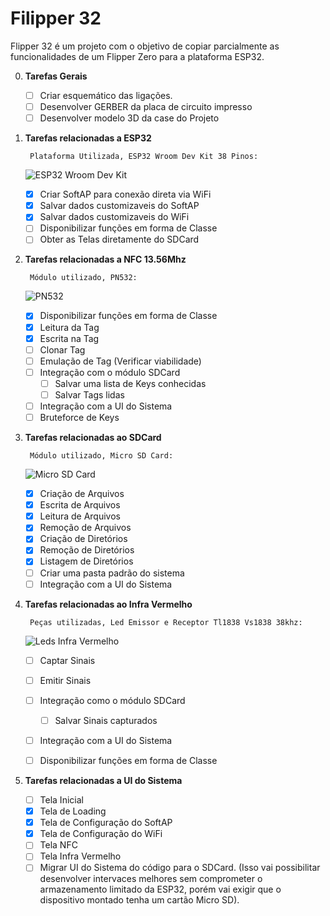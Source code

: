 # Filipper 32

Flipper 32 é um projeto com o objetivo de copiar parcialmente as funcionalidades de um Flipper Zero para a plataforma ESP32. 

0. **Tarefas Gerais**
   
   - [ ] Criar esquemático das ligações.
   - [ ] Desenvolver GERBER da placa de circuito impresso
   - [ ] Desenvolver modelo 3D da case do Projeto

1. **Tarefas relacionadas a ESP32**

        Plataforma Utilizada, ESP32 Wroom Dev Kit 38 Pinos:

     ![ESP32 Wroom Dev Kit](https://http2.mlstatic.com/D_NQ_NP_923346-MLB43359398569_092020-O.jpg)

   - [x] Criar SoftAP para conexão direta via WiFi
   - [x] Salvar dados customizaveis do SoftAP
   - [x] Salvar dados customizaveis do WiFi
   - [ ] Disponibilizar funções em forma de Classe
   - [ ] Obter as Telas diretamente do SDCard

2. **Tarefas relacionadas a NFC 13.56Mhz**

        Módulo utilizado, PN532: 

     ![PN532](https://soldered.com/productdata/2023/01/dsc_5091_1-1024x683-1.jpg)

   - [x] Disponibilizar funções em forma de Classe
   - [x] Leitura da Tag
   - [x] Escrita na Tag
   - [ ] Clonar Tag
   - [ ] Emulação de Tag (Verificar viabilidade)
   - [ ] Integração com o módulo SDCard
     - [ ] Salvar uma lista de Keys conhecidas
     - [ ] Salvar Tags lidas
   - [ ] Integração com a UI do Sistema
   - [ ] Bruteforce de Keys

3. **Tarefas relacionadas ao SDCard**

        Módulo utilizado, Micro SD Card: 

     ![Micro SD Card](https://www.institutodigital.com.br/wp-content/uploads/2020/08/modulo-leitor-cartao-micro-sd-3.jpg)

   - [x] Criação de Arquivos
   - [x] Escrita de Arquivos
   - [x] Leitura de Arquivos
   - [x] Remoção de Arquivos
   - [x] Criação de Diretórios
   - [x] Remoção de Diretórios
   - [x] Listagem de Diretórios
   - [ ] Criar uma pasta padrão do sistema
   - [ ] Integração com a UI do Sistema
   
4. **Tarefas relacionadas ao Infra Vermelho**

        Peças utilizadas, Led Emissor e Receptor Tl1838 Vs1838 38khz: 

     ![Leds Infra Vermelho](https://cf.shopee.com.br/file/9df3b03281de181d8d3c050fa51ba083)

   - [ ] Captar Sinais
   - [ ] Emitir Sinais
   - [ ] Integração como o módulo SDCard
     - [ ] Salvar Sinais capturados
   - [ ] Integração com a UI do Sistema
   - [ ] Disponibilizar funções em forma de Classe
  
  
5. **Tarefas relacionadas a UI do Sistema**
   - [ ] Tela Inicial
   - [x] Tela de Loading
   - [x] Tela de Configuração do SoftAP
   - [x] Tela de Configuração do WiFi
   - [ ] Tela NFC
   - [ ] Tela Infra Vermelho
   - [ ] Migrar UI do Sistema do código para o SDCard. (Isso vai possibilitar desenvolver intervaces melhores sem comprometer o armazenamento limitado da ESP32, porém vai exigir que o dispositivo montado tenha um cartão Micro SD).